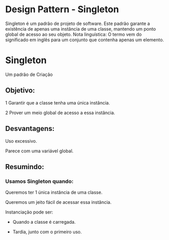 # Design Pattern - Singleton
Singleton é um padrão de projeto de software. Este padrão garante a existência de apenas uma instância de uma classe, mantendo um ponto global de acesso ao seu objeto. Nota linguística: O termo vem do significado em inglês para um conjunto que contenha apenas um elemento.

# Singleton 
Um padrão de Criação

## Objetivo:
1 Garantir que a classe tenha uma única instância.

2 Prover um meio global de acesso a essa instância.

## Desvantagens:
Uso excessivo.

Parece com uma variável global.

## Resumindo:
### Usamos Singleton quando:

Queremos ter 1 única instância de uma classe.

Queremos um jeito fácil de acessar essa instância.

Instanciação pode ser:

- Quando a classe é carregada.

- Tardia, junto com o primeiro uso.

